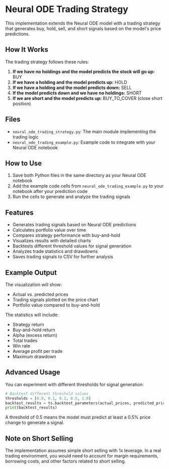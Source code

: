# Neural ODE Trading Strategy

This implementation extends the Neural ODE model with a trading strategy that generates buy, hold, sell, and short signals based on the model's price predictions.

## How It Works

The trading strategy follows these rules:

1. **If we have no holdings and the model predicts the stock will go up:** BUY
2. **If we have a holding and the model predicts up:** HOLD
3. **If we have a holding and the model predicts down:** SELL
4. **If the model predicts down and we have no holdings:** SHORT
5. **If we are short and the model predicts up:** BUY_TO_COVER (close short position)

## Files

- `neural_ode_trading_strategy.py`: The main module implementing the trading logic
- `neural_ode_trading_example.py`: Example code to integrate with your Neural ODE notebook

## How to Use

1. Save both Python files in the same directory as your Neural ODE notebook
2. Add the example code cells from `neural_ode_trading_example.py` to your notebook after your prediction code
3. Run the cells to generate and analyze the trading signals

## Features

- Generates trading signals based on Neural ODE predictions
- Calculates portfolio value over time
- Compares strategy performance with buy-and-hold
- Visualizes results with detailed charts
- Backtests different threshold values for signal generation
- Analyzes trade statistics and drawdowns
- Saves trading signals to CSV for further analysis

## Example Output

The visualization will show:
- Actual vs. predicted prices
- Trading signals plotted on the price chart
- Portfolio value compared to buy-and-hold

The statistics will include:
- Strategy return
- Buy-and-hold return
- Alpha (excess return)
- Total trades
- Win rate
- Average profit per trade
- Maximum drawdown

## Advanced Usage

You can experiment with different thresholds for signal generation:

```python
# Backtest different threshold values
thresholds = [0.0, 0.1, 0.2, 0.5, 1.0]
backtest_results = ts.backtest_parameters(actual_prices, predicted_prices, thresholds)
print(backtest_results)
```

A threshold of 0.5 means the model must predict at least a 0.5% price change to generate a signal.

## Note on Short Selling

The implementation assumes simple short selling with 1x leverage. In a real trading environment, you would need to account for margin requirements, borrowing costs, and other factors related to short selling. 
